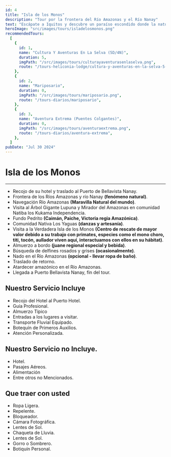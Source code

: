 ```yaml
---
id: 4
title: "Isla de los Monos"
description: "Tour por la frontera del Río Amazonas y el Río Nanay"
text: "Escápate a Iquitos y descubre un paraíso escondido donde la naturaleza, la comodidad y la aventura se encuentran."
heroImage: "src/images/tours/isladelosmonos.png"
recommendedTours:
  [
    {
      id: 1,
      name: "Cultura Y Aventuras En La Selva (5D/4N)",
      duration: 5,
      imgPath: "/src/images/tours/culturayaventurasenlaselva.png",
      route: "/tours-heliconia-lodge/cultura-y-aventuras-en-la-selva-5-dias-4-noches",
    },
    {
      id: 2,
      name: "Mariposario",
      duration: 0,
      imgPath: "/src/images/tours/mariposario.png",
      route: "/tours-diarios/mariposario",
    },
    {
      id: 3,
      name: "Aventura Extrema (Puentes Colgantes)",
      duration: 0,
      imgPath: "/src/images/tours/aventuraextrema.png",
      route: "/tours-diarios/aventura-extrema",
    },
  ]
pubDate: "Jul 30 2024"
---
```


# Isla de los Monos

---

- Recojo de su hotel y traslado al Puerto de Bellavista Nanay.
- Frontera de los Ríos Amazonas y río Nanay **(fenómeno natural)**.
- Navegación Río Amazonas **(Maravilla Natural del mundo)**.
- Visita al Árbol Gigante Lupuna y Mirador del Amazonas en comunidad Natiba los Kukama Independencia.
- Fundo Pedrito **(Caimán, Paiche, Victoria regia Amazónica)**.
- Comunidad Nativa Los Yaguas **(danzas y artesanía)**.
- Visita a la Verdadera Isla de los Monos **(Centro de rescate de mayor valor debido a su trabajo con primates, especies como el mono choro, titi, tocón, aullador viven aquí, interactuamos con ellos en su hábitat)**.
- Almuerzo a bordo **(juane regional especial y bebida)**.
- Búsqueda de delfines rosados y grises **(ocasionalmente)**.
- Nado en el Río Amazonas **(opcional - llevar ropa de baño)**.
- Traslado de retorno.
- Atardecer amazónico en el Río Amazonas.
- Llegada a Puerto Bellavista Nanay, fin del tour.

## Nuestro Servicio Incluye

- Recojo del Hotel al Puerto Hotel.
- Guía Profesional.
- Almuerzo Típico
- Entradas a los lugares a visitar.
- Transporte Fluvial Equipado.
- Botequín de Primeros Auxilios.
- Atención Personalizada.

## Nuestro Servicio no Incluye.

- Hotel.
- Pasajes Aéreos.
- Alimentación
- Entre otros no Mencionados.

## Que traer con usted

- Ropa Ligera.
- Repelente.
- Bloqueador.
- Cámara Fotográfica.
- Lentes de Sol.
- Chaqueta de Lluvia.
- Lentes de Sol.
- Gorro o Sombrero.
- Botiquín Personal.
